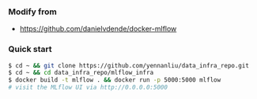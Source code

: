 ### Modify from 
- https://github.com/danielvdende/docker-mlflow

### Quick start 
```bash 
$ cd ~ && git clone https://github.com/yennanliu/data_infra_repo.git
$ cd ~ && cd data_infra_repo/mlflow_infra
$ docker build -t mlflow . && docker run -p 5000:5000 mlflow
# visit the MLflow UI via http://0.0.0.0:5000
```